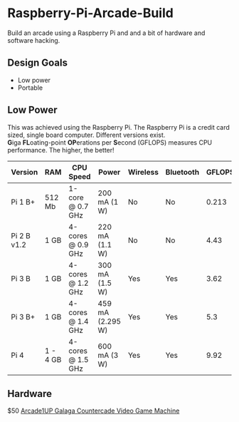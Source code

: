 # Raspberry-Pi-Arcade-Build
Build an arcade using a Raspberry Pi and and a bit of hardware and software hacking.<br>

## Design Goals
- Low power
- Portable


## Low Power
This was achieved using the Raspberry Pi. The Raspberry Pi is a credit card sized, single board computer. Different versions exist.<br>
**G**iga **FL**oating-point **OP**erations per **S**econd (GFLOPS) measures CPU performance. The higher, the better! 


|Version|RAM |CPU Speed|Power|Wireless|Bluetooth|GFLOPS| 
|-------|----|---------|-----|--------|---------|------|
|Pi 1 B+|512 Mb|1-core @ 0.7 GHz|200 mA (1 W)|No|No|0.213|
|Pi 2 B v1.2 |1 GB|4-cores @ 0.9 GHz|220 mA (1.1 W)|No|No|4.43|   
|Pi 3 B |1 GB|4-cores @ 1.2 GHz|300 mA (1.5 W)|Yes|Yes|3.62|
|Pi 3 B+|1 GB|4-cores @ 1.4 GHz|459 mA (2.295 W)|Yes|Yes|5.3|
|Pi 4   |1 - 4 GB|4-cores @ 1.5 GHz|600 mA (3 W)|Yes|Yes|9.92|


## Hardware
$50 [Arcade1UP Galaga Countercade Video Game Machine](https://www.walmart.com/ip/Arcade1Up-Galaga-Countercade-Video-Game-Machine/311492502)<br>

